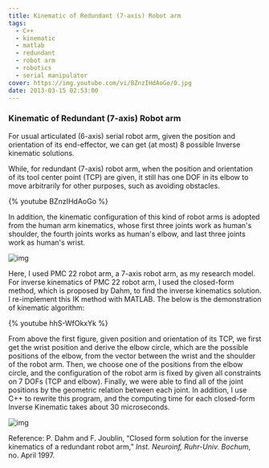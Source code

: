 ```yaml
---
title: Kinematic of Redundant (7-axis) Robot arm
tags:
  - C++
  - kinematic
  - matlab
  - redundant
  - robot arm
  - robotics
  - serial manipulator
cover: https://img.youtube.com/vi/BZnzIHdAoGo/0.jpg
date: 2013-03-15 02:53:00
---
```


### Kinematic of Redundant (7-axis) Robot arm

For usual articulated (6-axis) serial robot arm, given the position and orientation of its end-effector,  we can get (at most) 8 possible Inverse kinematic solutions. 

While, for redundant (7-axis) robot arm, when the position and orientation of its tool center point (TCP) are given, it still has one DOF in its elbow to move arbitrarily for other purposes, such as avoiding obstacles. 



{% youtube BZnzIHdAoGo %}


In addition, the kinematic configuration of this kind of robot arms is adopted from the human arm kinematics, whose first three joints work as human's shoulder, the fourth joints works as human's elbow, and last three joints work as human's wrist.



![img](https://4.bp.blogspot.com/-foLMmaehrPc/VFUyg0peziI/AAAAAAAACdU/89aqVDWZtk4/s1600/kinematic%2Bmodel%2Bof%2Bredundant%2Brobot.jpg)



Here, I used PMC 22 robot arm, a 7-axis robot arm, as my research model. For inverse kinematics of PMC 22 robot arm, I used the closed-form method, which is proposed by Dahm, to find the inverse kinematics solution. I re-implement this IK method with MATLAB. The below is the demonstration of kinematic algorithm:

{% youtube hhS-WfOkxYk %}



From above the first figure, given position and orientation of its TCP, we first get the wrist position and derive the elbow circle, which are the possible positions of the elbow, from the vector between the wrist and the shoulder of the robot arm. Then, we choose one of the positions from the elbow circle, and the configuration of the robot arm is fixed by given all constraints on 7 DOFs (TCP and elbow). Finally, we were able to find all of the joint positions by the geometric relation between each joint.
In addition, I use C++ to rewrite this program, and the computing time for each closed-form Inverse Kinematic takes about 30 microseconds.



![img](https://1.bp.blogspot.com/-HBa3YbfjwlY/VFX6PrjqIzI/AAAAAAAACdk/yD8xuVTmbjQ/s1600/CF%2Bkinematic%2BUI%2Bin%2BMFC.jpg)

 

Reference:
P. Dahm and F. Joublin, “Closed form solution for the inverse kinematics of a redundant robot arm,” *Inst. Neuroinf, Ruhr-Univ. Bochum*, no. April 1997.

<!-- more -->
